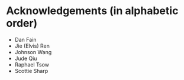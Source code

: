 # Acknowledgements (in alphabetic order)
- Dan Fain
- Jie (Elvis) Ren
- Johnson Wang
- Jude Qiu
- Raphael Tsow
- Scottie Sharp